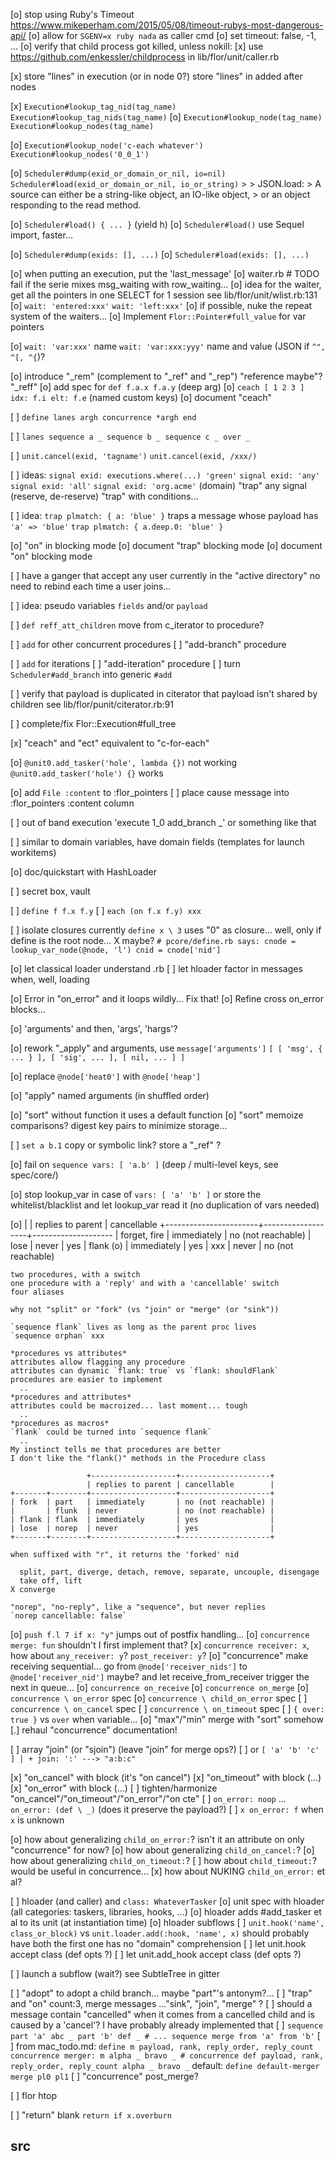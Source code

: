 
[o] stop using Ruby's Timeout
    https://www.mikeperham.com/2015/05/08/timeout-rubys-most-dangerous-api/
[o] allow for `SGENV=x ruby nada` as caller cmd
[o] set timeout: false, -1, ...
[o] verify that child process got killed, unless nokill:
[x] use https://github.com/enkessler/childprocess
    in lib/flor/unit/caller.rb

[x] store "lines" in execution (or in node 0?)
    store "lines" in added after nodes

[x] `Execution#lookup_tag_nid(tag_name)`
    `Execution#lookup_tag_nids(tag_name)`
[o] `Execution#lookup_node(tag_name)`
    `Execution#lookup_nodes(tag_name)`

[o] `Execution#lookup_node('c-each whatever')`
    `Execution#lookup_nodes('0_0_1')`

[o] `Scheduler#dump(exid_or_domain_or_nil, io=nil)`
    `Scheduler#load(exid_or_domain_or_nil, io_or_string)`
      >
      > JSON.load:
      > A source can either be a string-like object, an IO-like object,
      > or an object responding to the read method.

[o] `Scheduler#load() { ... }` (yield h)
[o] `Scheduler#load()` use Sequel import, faster...

[o] `Scheduler#dump(exids: [], ...)`
[o] `Scheduler#load(exids: [], ...)`

[o] when putting an execution, put the 'last_message'
[o] waiter.rb # TODO fail if the serie mixes msg_waiting with row_waiting...
[o] idea for the waiter, get all the pointers in one SELECT for 1 session
    see lib/flor/unit/wlist.rb:131
[o] `wait: 'entered:xxx'`
    `wait: 'left:xxx'`
[o] if possible, nuke the repeat system of the waiters...
[o] Implement `Flor::Pointer#full_value` for var pointers

[o] `wait: 'var:xxx'` name
    `wait: 'var:xxx:yyy'` name and value (JSON if `^", ^[, ^{`)?

[o] introduce "_rem" (complement to "_ref" and "_rep") "reference maybe"?
    "_reff"
[o] add spec for `def f.a.x f.a.y` (deep arg)
[o] `ceach [ 1 2 3 ] idx: f.i elt: f.e` (named custom keys)
[o] document "ceach"

[ ] ```
    define lanes argh
      concurrence *argh
    end
    ```

[ ] ```
    lanes
      sequence
        a _
      sequence
        b _
      sequence
        c _
        over _
    ```

[ ] `unit.cancel(exid, 'tagname')`
    `unit.cancel(exid, /xxx/)`

[ ] ideas:
    `signal exid: executions.where(...) 'green'`
    `signal exid: 'any'`
    `signal exid: 'all'`
    `signal exid: 'org.acme'` (domain)
    "trap" any signal (reserve, de-reserve)
    "trap" with conditions...

[ ] idea: `trap plmatch: { a: 'blue' }`
    traps a message whose payload has `'a' => 'blue'`
    `trap plmatch: { a.deep.0: 'blue' }`

[o] "on" in blocking mode
[o] document "trap" blocking mode
[o] document "on" blocking mode

[ ] have a ganger that accept any user currently in the "active directory"
    no need to rebind each time a user joins...

[ ] idea: pseudo variables `fields` and/or `payload`

[ ] `def reff_att_children` move from c_iterator to procedure?

[ ] `add` for other concurrent procedures
[ ] "add-branch" procedure

[ ] `add` for iterations
[ ] "add-iteration" procedure
[ ] turn `Scheduler#add_branch` into generic `#add`

[ ] verify that payload is duplicated in citerator
    that payload isn't shared by children
    see lib/flor/punit/citerator.rb:91

[ ] complete/fix Flor::Execution#full_tree

[x] "ceach" and "ect" equivalent to "c-for-each"

[o] `@unit0.add_tasker('hole', lambda {})` not working
    `@unit0.add_tasker('hole') {}` works

[o] add `File :content` to :flor_pointers
[ ] place cause message into :flor_pointers :content column

[ ] out of band execution
    'execute 1_0 add_branch _'
    or something like that

[ ] similar to domain variables, have domain fields (templates for launch workitems)

[o] doc/quickstart with HashLoader

[ ] secret box, vault

[ ] ```
    define f f.x f.y
    ```
[ ] ```
    each (on f.x f.y)
      xxx
    ```

[ ] isolate closures
    currently `define x \ 3` uses "0" as closure...
    well, only if define is the root node... X maybe?
    ``` # pcore/define.rb says:
    cnode = lookup_var_node(@node, 'l')
    cnid = cnode['nid']
    ```

[o] let classical loader understand .rb
[ ] let hloader factor in messages when, well, loading


[o] Error in "on_error" and it loops wildly... Fix that!
[o] Refine cross on_error blocks...

[o] 'arguments' and then, 'args', 'hargs'?

[o] rework "_apply" and arguments, use `message['arguments']`
    ```
    [ [ 'msg', { ... } ],
      [ 'sig', ... ],
      [ nil, ... ] ]
    ```

[o] replace `@node['heat0']` with `@node['heap']`

[o] "apply" named arguments (in shuffled order)

[o] "sort" without function it uses a default function
[o] "sort" memoize comparisons? digest key pairs to minimize storage...

[ ] ```
    set a b.1
    ```
    copy or symbolic link?
    store a "_ref" ?

[o] fail on `sequence vars: [ 'a.b' ]` (deep / multi-level keys, see spec/core/)

[o] stop lookup_var in case of `vars: [ 'a' 'b' ]`
    or store the whitelist/blacklist and let lookup_var read it
       (no duplication of vars needed)

[o] |                       | replies to parent | cancellable
    +-----------------------+-------------------+--------------------
    | forget, fire          | immediately       | no (not reachable)
    | lose                  | never             | yes
    | flank (o)             | immediately       | yes
    | xxx                   | never             | no (not reachable)

    two procedures, with a switch
    one procedure with a 'reply' and with a 'cancellable' switch
    four aliases

    why not "split" or "fork" (vs "join" or "merge" (or "sink"))

    `sequence flank` lives as long as the parent proc lives
    `sequence orphan` xxx

    *procedures vs attributes*
    attributes allow flagging any procedure
    attributes can dynamic `flank: true` vs `flank: shouldFlank`
    procedures are easier to implement
      ..
    *procedures and attributes*
    attributes could be macroized... last moment... tough
      ..
    *procedures as macros*
    `flank` could be turned into `sequence flank`
      ..
    My instinct tells me that procedures are better
    I don't like the "flank()" methods in the Procedure class

                     +-------------------+--------------------+
                     | replies to parent | cancellable        |
    +-------+--------+-------------------+--------------------+
    | fork  | part   | immediately       | no (not reachable) |
    |       | flunk  | never             | no (not reachable) |
    | flank | flank  | immediately       | yes                |
    | lose  | norep  | never             | yes                |
    +-------+--------+-------------------+--------------------+

    when suffixed with "r", it returns the 'forked' nid

      split, part, diverge, detach, remove, separate, uncouple, disengage
      take off, lift
    X converge

    "norep", "no-reply", like a "sequence", but never replies
    `norep cancellable: false`

[o] `push f.l 7 if x: "y"` jumps out of postfix handling...
[o] `concurrence merge: fun` shouldn't I first implement that?
[x] `concurrence receiver: x`, how about `any_receiver: y`? `post_receiver: y`?
[o] "concurrence" make receiving sequential...
    go from `@node['receiver_nids']` to `@node['receiver_nid']` maybe?
    and let receive_from_receiver trigger the next in queue...
[o] `concurrence on_receive`
[o] `concurrence on_merge`
[o] `concurrence \ on_error` spec
[o] `concurrence \ child_on_error` spec
[ ] `concurrence \ on_cancel` spec
[ ] `concurrence \ on_timeout` spec
[ ] `{ over: true }` vs `over` when variable...
[o] "max"/"min" merge with "sort" somehow
[.] rehaul "concurrence" documentation!

[ ] array "join" (or "sjoin") (leave "join" for merge ops?)
[ ] or `[ 'a' 'b' 'c' ] | + join: ':' ---> "a:b:c"`

[x] "on_cancel" with block (it's "on cancel")
[x] "on_timeout" with block (...)
[x] "on_error" with block (...)
[ ] tighten/harmonize "on_cancel"/"on_timeout"/"on_error"/"on cte"
[ ] `on_error: noop` ... `on_error: (def \ _)` (does it preserve the payload?)
[ ] `x on_error: f` when `x` is unknown

[o] how about generalizing `child_on_error:`?
    isn't it an attribute on only "concurrence" for now?
[o] how about generalizing `child_on_cancel:`?
[o] how about generalizing `child_on_timeout:`?
[ ] how about `child_timeout:`? would be useful in concurrence...
[x] how about NUKING `child_on_error:` et al?

[ ] hloader (and caller) and `class: WhateverTasker`
[o] unit spec with hloader (all categories: taskers, libraries, hooks, ...)
[o] hloader adds #add_tasker et al to its unit (at instantiation time)
[o] hloader subflows
[ ] `unit.hook('name', class_or_block)` vs `unit.loader.add(:hook, 'name', x)`
    should probably have both
    the first one has no "domain" comprehension
[ ] let unit.hook accept class (def opts ?)
[ ] let unit.add_hook accept class (def opts ?)

[ ] launch a subflow (wait?) see SubtleTree in gitter

[ ] "adopt" to adopt a child branch...
    maybe "part"'s antonym?...
[ ] "trap" and "on" count:3, merge messages
    ..."sink", "join", "merge" ?
[ ] should a message contain "cancelled" when it comes from a cancelled
    child and is caused by a 'cancel'?
    I have probably already implemented that
[ ] ```
    sequence
      part 'a'
        abc _
      part 'b'
        def _
    # ...
    sequence
      merge
        from 'a'
        from 'b'
    ```
[ ] from mac_todo.md:
    ```
    define m payload, rank, reply_order, reply_count
    concurrence merger: m
      alpha _
      bravo _
    #
    concurrence
      def payload, rank, reply_order, reply_count
      alpha _
      bravo _
    ```
    default:
    ```
    define default-merger
      merge pl0 pl1
    ```
[ ] "concurrence" post_merge?

[ ] flor htop

[ ] "return" blank `return if x.overburn`


## src

